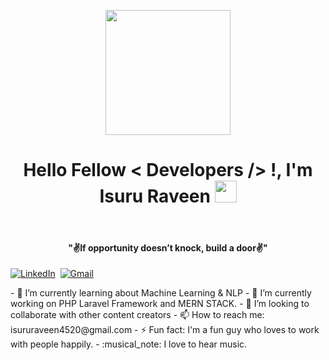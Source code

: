 
<div align=center>
    <p align='center'>
    <img src="https://media.giphy.com/media/TEnXkcsHrP4YedChhA/giphy.gif" width="200" height="200" frameBorder="0" class="giphy-embed" allowFullScreen></img></p>
</div>
<div>
    <h1 align="center">Hello Fellow < Developers /> !, I'm Isuru Raveen <img src="https://media.giphy.com/media/hvRJCLFzcasrR4ia7z/giphy.gif" width="35"></h1>
<br>
<h4 align="center"><b>"✌️If opportunity doesn’t knock, build a door✌️"</b></h4>
<a href="https://www.linkedin.com/in/isuru-raveen-7421541b8/"><img src="https://img.shields.io/badge/linkedin-%230077B5.svg?&style=for-the-badge&logo=linkedin&logoColor=white"     alt="LinkedIn"/></a>&nbsp;
<a href="mailto:isururaveen4520@gmail.com?subject=Hola%20Sumanth"><img src="https://img.shields.io/badge/gmail-%23D14836.svg?&style=for-the-badge&logo=gmail&logoColor=white" alt="Gmail"/></a>&nbsp;
</p>
- 🌱 I’m currently learning about Machine Learning & NLP
- 🔭 I’m currently working on PHP Laravel Framework and MERN STACK.
- 👯 I’m looking to collaborate with other content creators 
- 📫 How to reach me: isururaveen4520@gmail.com
- ⚡ Fun fact: I'm a fun guy who loves to work with people happily.
- :musical_note: I love to hear music.  
<br>
</div>

